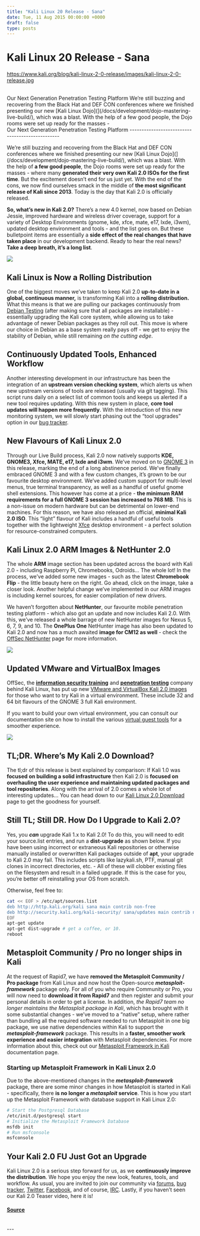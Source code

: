 ```yaml
---
title: "Kali Linux 20 Release - Sana"
date: Tue, 11 Aug 2015 00:00:00 +0000
draft: false
type: posts
---
```

# Kali Linux 20 Release - Sana
https://www.kali.org/blog/kali-linux-2-0-release/images/kali-linux-2-0-release.jpg
<br/>

<br/>
Our Next Generation Penetration Testing Platform We&rsquo;re still buzzing and recovering from the Black Hat and DEF CON conferences where we finished presenting our new [Kali Linux Dojo](](/docs/development/dojo-mastering-live-build/), which was a blast. With the help of a few good people, the Dojo rooms were set up ready for the masses -
<br/>
Our Next Generation Penetration Testing Platform
------------------------------------------------

We’re still buzzing and recovering from the Black Hat and DEF CON conferences where we finished presenting our new \[Kali Linux Dojo\](\](/docs/development/dojo-mastering-live-build/), which was a blast. With the help of **a few good people**, the Dojo rooms were set up ready for the masses - where many **generated their very own Kali 2.0 ISOs for the first time**. But the excitement doesn’t end for us just yet. With the end of the cons, we now find ourselves smack in the middle of **the most significant release of Kali since 2013**. Today is the day that Kali 2.0 is officially released.

**So, what’s new in Kali 2.0?** There’s a new 4.0 kernel, now based on Debian Jessie, improved hardware and wireless driver coverage, support for a variety of Desktop Environments (gnome, kde, xfce, mate, e17, lxde, i3wm), updated desktop environment and tools - and the list goes on. But these bulletpoint items are essentially a **side effect of the real changes that have taken place** in our development backend. Ready to hear the real news? **Take a deep breath, it’s a long list**.

[![](https://www.kali.org/blog/kali-linux-2-0-release/images/tools-slider.png)](https://www.kali.org/blog/kali-linux-2-0-release/images/tools-slider.png)

Kali Linux is Now a Rolling Distribution
----------------------------------------

One of the biggest moves we’ve taken to keep Kali 2.0 **up-to-date in a global, continuous manner,** is transforming Kali into a **rolling distribution.** What this means is that we are pulling our packages continuously from [Debian Testing](https://www.debian.org/devel/testing) (after making sure that all packages are installable) - essentially upgrading the Kali core system, while allowing us to take advantage of newer Debian packages as they roll out. This move is where our choice in Debian as a base system really pays off - we get to enjoy the stability of Debian, while still remaining _on the cutting edge_.

Continuously Updated Tools, Enhanced Workflow
---------------------------------------------

Another interesting development in our infrastructure has been the integration of an **upstream version checking system**, which alerts us when new upstream versions of tools are released (usually via git tagging). This script runs daily on a select list of common tools and keeps us alerted if a new tool requires updating. With this new system in place, **core tool updates will happen more frequently**. With the introduction of this new monitoring system, we will slowly start phasing out the “tool upgrades” option in our [bug tracker](https://bugs.kali.org/).

New Flavours of Kali Linux 2.0
------------------------------

Through our Live Build process, Kali 2.0 now natively supports **KDE, GNOME3, Xfce, MATE, e17, lxde and i3wm**. We’ve moved on to [GNOME 3](https://www.gnome.org/gnome-3/) in this release, marking the end of a long abstinence period. We’ve finally embraced GNOME 3 and with a few custom changes, it’s grown to be our favourite desktop environment. We’ve added custom support for multi-level menus, true terminal transparency, as well as a handful of useful gnome shell extensions. This however has come at a price - **the minimum RAM requirements for a full GNOME 3 session has increased to 768 MB**. This is a non-issue on modern hardware but can be detrimental on lower-end machines. For this reason, we have also released an official, **minimal Kali 2.0 ISO**. This “light” flavour of Kali includes a handful of useful tools together with the lightweight [Xfce](https://www.xfce.org/) desktop environment - a perfect solution for resource-constrained computers.

Kali Linux 2.0 ARM Images & NetHunter 2.0
-----------------------------------------

The whole **ARM** image section has been updated across the board with Kali 2.0 - including Raspberry Pi, Chromebooks, Odroids… The whole lot! In the process, we’ve added some new images - such as the latest **Chromebook Flip** - the little beauty here on the right. Go ahead, click on the image, take a closer look. Another helpful change we’ve implemented in our ARM images is including kernel sources, for easier compilation of new drivers.

We haven’t forgotten about **NetHunter**, our favourite mobile penetration testing platform - which also got an update and now includes Kali 2.0. With this, we’ve released a whole barrage of new NetHunter images for Nexus 5, 6, 7, 9, and 10. The **OnePlus One** NetHunter image has also been updated to Kali 2.0 and now has a much awaited **image for CM12 as well** - check the [OffSec NetHunter](https://www.kali.org/get-kali/#kali-mobile) page for more information.

[![](https://www.kali.org/blog/kali-linux-2-0-release/images/kali-asus-chrome-flipbook-1.png)](https://www.kali.org/blog/kali-linux-2-0-release/images/kali-asus-chrome-flipbook-1.png)

Updated VMware and VirtualBox Images
------------------------------------

OffSec, the **[information security training](https://www.offsec.com/courses-and-certifications/)** and **[penetration testing](https://www.offsec.com/penetration-testing/)** company behind Kali Linux, has put up new [VMware and VirtualBox Kali 2.0 images](https://www.kali.org/get-kali/#kali-vm) for those who want to try Kali in a virtual environment. These include 32 and 64 bit flavours of the GNOME 3 full Kali environment.

If you want to build your own virtual environment, you can consult our documentation site on how to install the various [virtual guest tools](https://www.kali.org/docs/general-use/) for a smoother experience.

[![](https://www.kali.org/blog/kali-linux-2-0-release/images/kali-vm-images.png)](https://www.kali.org/blog/kali-linux-2-0-release/images/kali-vm-images.png)

TL;DR. Where’s My Kali 2.0 Download?
------------------------------------

The tl;dr of this release is best explained by comparison: If Kali 1.0 was **focused on building a solid infrastructure** then Kali 2.0 is **focused on overhauling the user experience and maintaining updated packages and tool repositories**. Along with the arrival of 2.0 comes a whole lot of interesting updates… You can head down to our [Kali Linux 2.0 Download](https://www.kali.org/get-kali/) page to get the goodness for yourself.

Still TL; Still DR. How Do I Upgrade to Kali 2.0?
-------------------------------------------------

Yes, you **_can_** upgrade Kali 1.x to Kali 2.0! To do this, you will need to edit your source.list entries, and run a **dist-upgrade** as shown below. If you have been using incorrect or extraneous Kali repositories or otherwise manually installed or overwritten Kali packages outside of **apt**, your upgrade to Kali 2.0 may fail. This includes scripts like lazykali.sh, PTF, manual git clones in incorrect directories, etc. - All of these will clobber existing files on the filesystem and result in a failed upgrade. If this is the case for you, you’re better off reinstalling your OS from scratch.

Otherwise, feel free to:

```sh
cat << EOF > /etc/apt/sources.list
deb http://http.kali.org/kali sana main contrib non-free
deb http://security.kali.org/kali-security/ sana/updates main contrib non-free
EOF
apt-get update
apt-get dist-upgrade # get a coffee, or 10.
reboot
```

Metasploit Community / Pro no longer ships in Kali
--------------------------------------------------

At the request of Rapid7, we have **removed the Metasploit Community / Pro package** from Kali Linux and now host the Open-source **_metasploit-framework_** package only. For all of you who require Community or Pro, you will now need to **download it from Rapid7** and then register and submit your personal details in order to get a license. In addition, _the Rapid7 team no longer maintains the Metasploit package in Kali_, which has brought with it some substantial changes - we’ve moved to a “native” setup, where rather than bundling all the required software needed to run Metasploit in one big package, we use native dependencies within Kali to support the **_metasploit-framework_** package. This results in a **faster, smoother work experience and easier integration** with Metasploit dependencies. For more information about this, check out our [Metasploit Framework in Kali](https://www.kali.org/docs/tools/starting-metasploit-framework-in-kali/) documentation page.

### Starting up Metasploit Framework in Kali Linux 2.0

Due to the above-mentioned changes in the **_metasploit-framework_** package, there are some minor changes in how Metasploit is started in Kali - specifically, there **is no longer a _metasploit_ service**. This is how you start up the Metasploit Framework with database support in Kali Linux 2.0:

```sh
# Start the Postgresql Database
/etc/init.d/postgresql start
# Initialize the Metasploit Framework Database
msfdb init
# Run msfconsole
msfconsole
```

Your Kali 2.0 FU Just Got an Upgrade
------------------------------------

Kali Linux 2.0 is a serious step forward for us, as we **continuously improve the distribution**. We hope you enjoy the new look, features, tools, and workflow. As usual, you are invited to join our community via [forums](https://forums.kali.org/), [bug tracker](https://bugs.kali.org/), [Twitter](https://twitter.com/kalilinux), [Facebook](https://www.facebook.com/kalilinux), and of course, [IRC](https://www.kali.org/docs/community/kali-linux-irc-channel/). Lastly, if you haven’t seen our Kali 2.0 Teaser video, here it is!

#### [Source](https://www.kali.org/blog/kali-linux-2-0-release/)

<br/>
---
